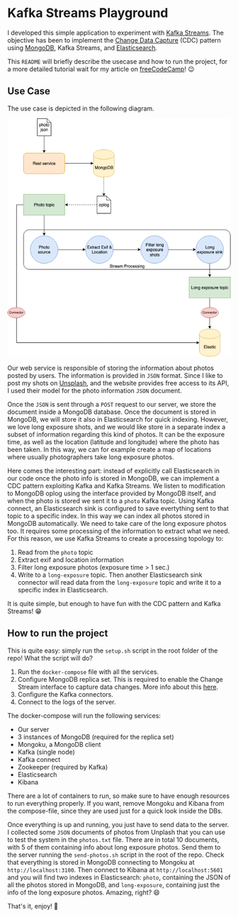 # Kafka Streams Playground
I developed this simple application to experiment with [Kafka Streams](https://kafka.apache.org/documentation/streams/). The objective has been to implement the [Change Data Capture](https://en.wikipedia.org/wiki/Change_data_capture) (CDC) pattern using [MongoDB](https://www.mongodb.com/), Kafka Streams, and [Elasticsearch](https://www.elastic.co/).

This `README` will briefly describe the usecase and how to run the project, for a more detailed tutorial wait for my article on [freeCodeCamp](https://www.freecodecamp.org/news)! :wink:

## Use Case
The use case is depicted in the following diagram.

![app-diagram](img/kafka-stream-playground.png)

Our web service is responsible of storing the information about photos posted by users. The information is provided in `JSON` format. Since I like to post my shots on [Unsplash](https://unsplash.com/), and the website provides free access to its API, I used their model for the photo information `JSON` document.

Once the `JSON` is sent through a `POST` request to our server, we store the document inside a MongoDB database.
Once the document is stored in MongoDB, we will store it also in Elasticsearch for quick indexing. However, we love long exposure shots, and we would like store in a separate index a subset of information regarding this kind of photos. It can be the exposure time, as well as the location (latitude and longitude) where the photo has been taken. In this way, we can for example create a map of locations where usually photographers take long exposure photos.

Here comes the interesting part: instead of explicitly call Elasticsearch in our code once the photo info is stored in MongoDB, we can implement a CDC pattern exploiting Kafka and Kafka Streams. We listen to modification to MongoDB oplog using the interface provided by MongoDB itself, and when the photo is stored we sent it to a `photo` Kafka topic. Using Kafka connect, an Elasticsearch sink is configured to save evertything sent to that topic to a specific index. In this way we can index all photos stored in MongoDB automatically.
We need to take care of the long exposure photos too. It requires some processing of the information to extract what we need. For this reason, we use Kafka Streams to create a processing topology to:
1. Read from the `photo` topic
2. Extract exif and location information
3. Filter long exposure photos (exposure time > 1 sec.)
4. Write to a `long-exposure` topic.
Then another Elasticsearch sink connector will read data from the `long-exposure` topic and write it to a specific index in Elasticsearch.

It is quite simple, but enough to have fun with the CDC pattern and Kafka Streams! :grin:

## How to run the project
This is quite easy: simply run the `setup.sh` script in the root folder of the repo!
What the script will do?
1. Run the `docker-compose` file with all the services.
2. Configure MongoDB replica set. This is required to enable the Change Stream interface to capture data changes. More info about this [here](https://docs.mongodb.com/manual/changeStreams/).
3. Configure the Kafka connectors.
4. Connect to the logs of the server.

The docker-compose will run the following services:
* Our server
* 3 instances of MongoDB (required for the replica set)
* Mongoku, a MongoDB client
* Kafka (single node)
* Kafka connect
* Zookeeper (required by Kafka)
* Elasticsearch
* Kibana

There are a lot of containers to run, so make sure to have enough resources to run everything properly. If you want, remove Mongoku and Kibana from the compose-file, since they are used just for a quick look inside the DBs.

Once everything is up and running, you just have to send data to the server. I collected some `JSON` documents of photos from Unplash that you can use to test the system in the `photos.txt` file. There are in total 10 documents, with 5 of them containing info about long exposure photos. Send them to the server running the `send-photos.sh` script in the root of the repo. Check that everything is stored in MongoDB connecting to Mongoku at `http://localhost:3100`. Then connect to Kibana at `http://localhost:5601` and you will find two indexes in Elasticsearch: `photo`, containing the JSON of all the photos stored in MongoDB, and `long-exposure`, containing just the info of the long exposure photos. Amazing, right? :smile:

That's it, enjoy! :rocket: